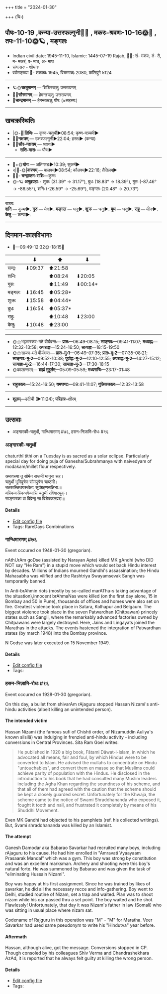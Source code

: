 +++
title = "2024-01-30"

+++
(चि॰)
## पौषः-10-19  ,कन्या-उत्तरफल्गुनी🌛🌌  ,  मकरः-श्रवणः-10-16🌞🌌  ,  तपः-11-10🌞🪐  , मङ्गलः
- Indian civil date: 1945-11-10, Islamic: 1445-07-19 Rajab, 🌌🌞: सं- मकरः, तं- तै, म- मकरं, प- माघ, अ- माघ
- संवत्सरः - शोभनः
- वर्षसङ्ख्या 🌛- शकाब्दः 1945, विक्रमाब्दः 2080, कलियुगे 5124
___________________
- 🪐🌞**ऋतुमानम्** — शिशिरऋतुः उत्तरायणम्
- 🌌🌞**सौरमानम्** — हेमन्तऋतुः उत्तरायणम्
- 🌛**चान्द्रमानम्** — हेमन्तऋतुः पौषः (≈सहस्यः)
___________________


## खचक्रस्थितिः
- |🌞-🌛|**तिथिः** — कृष्ण-चतुर्थी►08:54; कृष्ण-पञ्चमी►  
- 🌌🌛**नक्षत्रम्** — उत्तरफल्गुनी►22:04; हस्तः► (कन्या)  
- 🌌🌞**सौर-नक्षत्रम्** — श्रवणः►  
  - **राशि-मासः** — पौषः► 
___________________
- 🌛+🌞**योगः** — अतिगण्डः►10:39; सुकर्म►  
- २|🌛-🌞|**करणम्** — बालवम्►08:54; कौलवम्►22:16; तैतिलम्►  
- 🌌🌛- **चन्द्राष्टम-राशिः**—कुम्भः  
- 🌞-🪐 **अमूढग्रहाः** - शुक्रः (31.39° → 31.17°), बुधः (18.83° → 18.39°), गुरुः (-87.46° → -86.55°), शनिः (-26.59° → -25.69°), मङ्गलः (20.48° → 20.73°)
___________________
राशयः  
**शनि** — कुम्भः►. **गुरु** — मेषः►. **मङ्गल** — धनुः►. **शुक्र** — धनुः►. **बुध** — धनुः►. **राहु** — मीनः►. **केतु** — कन्या►. 
___________________


## दिनमान-कालविभागाः
- 🌅—06:49-12:32🌞-18:15🌇  

|      |⬇     |⬆     |⬇     |
|------|-----|-----|------|
|चन्द्रः|⬇09:37 |⬆21:58 |     |
|शनिः   |     |⬆08:24 |⬇20:05 |
|गुरुः  |     |⬆11:49 |⬇00:14*|
|मङ्गलः |⬇16:45 |⬆05:28*|     |
|शुक्रः |⬇15:58 |⬆04:44*|     |
|बुधः   |⬇16:54 |⬆05:37*|     |
|राहुः  |     |⬆10:48 |⬇23:00 |
|केतुः  |⬇10:48 |⬆23:00 |     |
___________________
- 🌞⚝भट्टभास्कर-मते वीर्यवन्तः— **प्रातः**—06:49-08:15; **साङ्गवः**—09:41-11:07; **मध्याह्नः**—12:32-13:58; **अपराह्णः**—15:24-16:50; **सायाह्नः**—18:15-19:50  
- 🌞⚝सायण-मते वीर्यवन्तः— **प्रातः-मु॰1**—06:49-07:35; **प्रातः-मु॰2**—07:35-08:21; **साङ्गवः-मु॰2**—09:52-10:38; **पूर्वाह्णः-मु॰2**—12:10-12:55; **अपराह्णः-मु॰2**—14:27-15:12; **सायाह्नः-मु॰2**—16:44-17:30; **सायाह्नः-मु॰3**—17:30-18:15  
- 🌞कालान्तरम्— **ब्राह्मं मुहूर्तम्**—05:09-05:59; **मध्यरात्रिः**—23:17-01:48  
___________________
- **राहुकालः**—15:24-16:50; **यमघण्टः**—09:41-11:07; **गुलिककालः**—12:32-13:58  
___________________
- **शूलम्**—उदीची (►11:24); **परिहारः**–क्षीरम्  
___________________

## उत्सवाः
- अङ्गारकी-चतुर्थी, गान्धिमारणम् #७६, हसन-निज़ामि-रोधः #९६
### अङ्गारकी-चतुर्थी



chaturthī tithi on a Tuesday is as sacred as a solar eclipse. Particularly special day for doing puja of Ganesha/Subrahmanya with naivedyam of modakam/millet flour respectively.

अमावस्या तु सोमेन सप्तमी भानुना सह।  
चतुर्थी भूमिपुत्रेण सोमपुत्रेण चाष्टमी।  
चतस्रस्तिथयस्त्वेताः सूर्यग्रहणसन्निभाः॥  
यस्मिन्कस्मिन्भवेन्मासि चतुर्थी रविवारयुक्।  
साङ्गारका वा विप्रेन्द्र सा विशेषफलप्रदा॥



#### Details
- [Edit config file](https://github.com/jyotisham/adyatithi/blob/master/time_focus/tithi-vara-combinations/description_only/aGgArakI-caturthI.toml)
- Tags: RareDays Combinations


### गान्धिमारणम् #७६

Event occured on 1948-01-30 (gregorian). 

nAthUrAm goDse (assisted by Narayan Apte) killed MK gAndhi (who DID NOT say "He Ram") in a stupid move which would set back Hindu interest by decades. Millions of Indians mourned Gandhi's assassination; the Hindu Mahasabha was vilified and the Rashtriya Swayamsevak Sangh was temporarily banned.

In Anti-brAhmin riots (mostly by so-called marATha-s taking advantage of the situation),innocent brAhmaNas were killed (on the first day alone, 15 in Bombay and 50 in Pune), thousands of offices and homes were also set on fire. Greatest violence took place in Satara, Kolhapur and Belgaum. The biggest violence took place in the seven Patwardhan (Chitpawan) princely states such as Sangli, where the remarkably advanced factories owned by Chitpawans were largely destroyed. Here, Jains and Lingayats joined the Marathas in the attacks. The events hastened the integration of Patwardhan states (by march 1948) into the Bombay province.

N Godse was later executed on 15 November 1949.

#### Details
- [Edit config file](https://github.com/jyotisham/adyatithi/blob/master/mahApuruSha/xatra-later/gregorian/day/01/30/gAndhi-mAraNam.toml)
- Tags: 


### हसन-निज़ामि-रोधः #९६

Event occured on 1928-01-30 (gregorian). 

On this day, a bullet from shivarAm rAjaguru stopped Hassan Nizami's anti-hindu activities (albeit killing an unintended person).

#### The intended victim
Hassan Nizami (the famous sufi of Chishti order, of Nizamuddin Auliya's known silsilã) was indulging in frenzied anti-hindu activity - including conversions in Central Provinces.  Sita Ram Goel writes:
 
> He published in 1920 a big book, Fãtami Dãwat-i-Islam, in which he advocated all means, fair and foul, by which Hindus were to be converted to Islam. He advised the mullahs to concentrate on Hindu "untouchables", and convert them en masse so that Muslims could achieve parity of population with the Hindus. He disclosed in the introduction to his book that he had consulted many Muslim leaders including the Agha Khan regarding the soundness of his scheme, and that all of them had agreed with the caution that the scheme should be kept a closely guarded secret. Unfortunately for the Khwaja, the scheme came to the notice of Swami Shraddhananda who exposed it, fought it tooth and nail, and frustrated it completely by means of his Shuddhi Movement. 

Even MK Gandhi had objected to his pamphlets (ref. his collected writings). But, Svami shraddhananda was killed by an Islamist.

#### The attempt
Ganesh Damodar aka Babarao Savarkar had recruited many boys, including rAjaguru to his cause. He had him enrolled in "Amravati Vyaayaam Prasaarak Mandal" which was a gym. This boy was strong by constitution and was an excellent marksman. Archery and shooting were this boy's natural forte. He was summoned by Babarao and was given the task of "eliminating Hussain Nizami". 

Boy was happy at his first assignment. Since he was trained by likes of savarkar, he did all the necessary recce and info-gathering. Boy went to Delhi, studied routine of Nizam, set a trap and waited. Plan was to shoot nizam while his car passed thru a set point. The boy waited and he shot. Flawlessly! Unfortunately, that day it was Nizam's father in law (Somali) who was sitting in usual place where nizam sat.

Codename of Rajguru in this operation was "M" - "M" for Maratha. Veer Savarkar had used same pseudonym to write his "Hindutva" year before.

#### Aftermath
Hassan, although alive, got the message. Conversions stopped in CP.  
Though consoled by his colleagues Shiv Verma and Chandrashekhara AzAd, it is reported that he always felt guilty at killing the wrong person.

#### Details
- [Edit config file](https://github.com/jyotisham/adyatithi/blob/master/mahApuruSha/xatra-later/gregorian/day/01/30/hasan-nizAmi-rodhaH.toml)
- Tags: 


